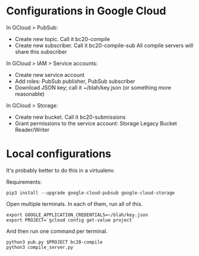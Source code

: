 # Configurations in Google Cloud

In GCloud > PubSub:
- Create new topic. Call it bc20-compile
- Create new subscriber. Call it bc20-compile-sub
  All compile servers will share this subscriber

In GCloud > IAM > Service accounts:
- Create new service account
- Add roles: PubSub publisher, PubSub subscriber
- Download JSON key; call it ~/blah/key.json (or something more reasonable)

In GCloud > Storage:
- Create new bucket. Call it bc20-submissions
- Grant permissions to the service account: Storage Legacy Bucket Reader/Writer

# Local configurations

It's probably better to do this in a virtualenv.

Requirements:
```
pip3 install --upgrade google-cloud-pubsub google-cloud-storage
```

Open multiple terminals. In each of them, run all of this.
```
export GOOGLE_APPLICATION_CREDENTIALS=~/blah/key.json
export PROJECT=`gcloud config get-value project`
```

And then run one command per terminal.
```
python3 pub.py $PROJECT bc20-compile
python3 compile_server.py
```
